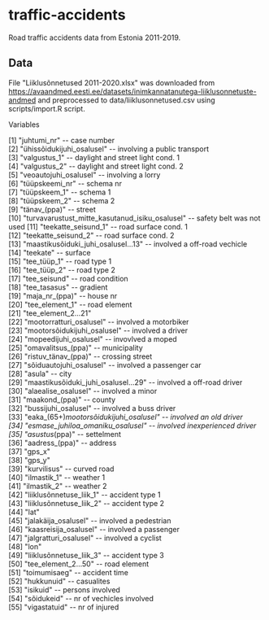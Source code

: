 # traffic-accidents

Road traffic accidents data from Estonia 2011-2019. 

## Data

File "Liiklusõnnetused 2011-2020.xlsx" was downloaded from <https://avaandmed.eesti.ee/datasets/inimkannatanutega-liiklusonnetuste-andmed> and 
preprocessed to data/liiklusonnetused.csv using scripts/import.R script.

Variables

 [1] "juhtumi_nr" -- case number                                
 [2] "ühissõidukijuhi_osalusel" -- involving a public transport              
 [3] "valgustus_1" -- daylight and street light cond. 1                               
 [4] "valgustus_2" -- daylight and street light cond. 2                                
 [5] "veoautojuhi_osalusel" -- involving a lorry                        
 [6] "tüüpskeemi_nr"  -- schema nr                              
 [7] "tüüpskeem_1"  -- schema 1                                
 [8] "tüüpskeem_2"  -- schema 2                                  
 [9] "tänav_(ppa)" -- street                                 
[10] "turvavarustust_mitte_kasutanud_isiku_osalusel" -- safety belt was not used
[11] "teekatte_seisund_1" -- road surface cond. 1                          
[12] "teekatte_seisund_2" -- road surface cond. 2                          
[13] "maastikusõiduki_juhi_osalusel...13" -- involved a off-road vechicle           
[14] "teekate" -- surface                                     
[15] "tee_tüüp_1" -- road type 1                                   
[16] "tee_tüüp_2" -- road type 2                                  
[17] "tee_seisund" -- road condition                              
[18] "tee_tasasus" -- gradient                                
[19] "maja_nr_(ppa)" -- house nr                              
[20] "tee_element_1"  -- road element                              
[21] "tee_element_2...21"                           
[22] "mootorratturi_osalusel" -- involved a motorbiker                      
[23] "mootorsõidukijuhi_osalusel" -- involved a driver                  
[24] "mopeedijuhi_osalusel" -- invovlved a moped                        
[25] "omavalitsus_(ppa)"  -- municipality                          
[26] "ristuv_tänav_(ppa)" -- crossing street                          
[27] "sõiduautojuhi_osalusel" -- involved a passenger car                      
[28] "asula"  -- city                                      
[29] "maastikusõiduki_juhi_osalusel...29"  -- involved a off-road driver         
[30] "alaealise_osalusel" -- involved a minor                          
[31] "maakond_(ppa)"  -- county                              
[32] "bussijuhi_osalusel" -- involved a buss driver                          
[33] "eaka_(65+)_mootorsõidukijuhi_osalusel"  -- involved an old driver      
[34] "esmase_juhiloa_omaniku_osalusel"  -- involved inexperienced driver            
[35] "asustus_(ppa)" -- settelment                             
[36] "aadress_(ppa)"  -- address                              
[37] "gps_x"                                        
[38] "gps_y"                                        
[39] "kurvilisus" -- curved road                                  
[40] "ilmastik_1" -- weather 1                                  
[41] "ilmastik_2" -- weather 2                                  
[42] "liiklusõnnetuse_liik_1" -- accident type 1                      
[43] "liiklusõnnetuse_liik_2" -- accident type 2                      
[44] "lat"                                          
[45] "jalakäija_osalusel" -- involved a pedestrian                          
[46] "kaasreisija_osalusel" -- involved a passenger                        
[47] "jalgratturi_osalusel" -- involved a cyclist                        
[48] "lon"                                          
[49] "liiklusõnnetuse_liik_3"  -- accident type 3                      
[50] "tee_element_2...50"  -- road element                         
[51] "toimumisaeg"  -- accident time                                
[52] "hukkunuid"  -- casualites                                  
[53] "isikuid" -- persons involved                                      
[54] "sõidukeid" -- nr of vechicles involved                                    
[55] "vigastatuid" -- nr of injured
